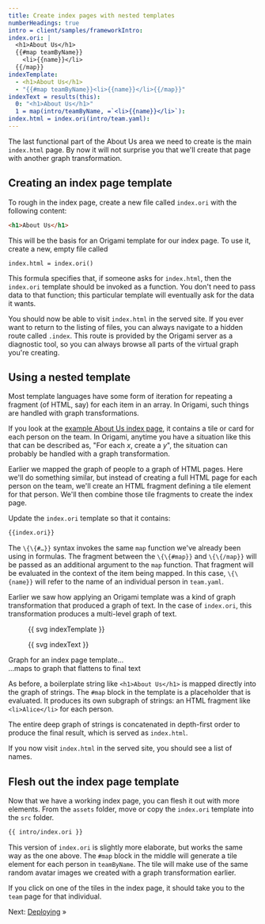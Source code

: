 ```yaml
---
title: Create index pages with nested templates
numberHeadings: true
intro = client/samples/frameworkIntro:
index.ori: |
  <h1>About Us</h1>
  {{#map teamByName}}
    <li>{{name}}</li>
  {{/map}}
indexTemplate:
  - <h1>About Us</h1>
  - "{{#map teamByName}}<li>{{name}}</li>{{/map}}"
indexText = results(this):
  0: "<h1>About Us</h1>"
  1 = map(intro/teamByName, =`<li>{{name}}</li>`):
index.html = index.ori(intro/team.yaml):
---
```


The last functional part of the About Us area we need to create is the main `index.html` page. By now it will not surprise you that we'll create that page with another graph transformation.

## Creating an index page template

To rough in the index page, create a new file called `index.ori` with the following content:

```html
<h1>About Us</h1>
```

This will be the basis for an Origami template for our index page. To use it, create a new, empty file called

```console
index.html = index.ori()
```

This formula specifies that, if someone asks for `index.html`, then the `index.ori` template should be invoked as a function. You don't need to pass data to that function; this particular template will eventually ask for the data it wants.

You should now be able to visit `index.html` in the served site. If you ever want to return to the listing of files, you can always navigate to a hidden route called `.index`. This route is provided by the Origami server as a diagnostic tool, so you can always browse all parts of the virtual graph you're creating.

## Using a nested template

Most template languages have some form of iteration for repeating a fragment (of HTML, say) for each item in an array. In Origami, such things are handled with graph transformations.

If you look at the [example About Us index page](/samples/aboutUs), it contains a tile or card for each person on the team. In Origami, anytime you have a situation like this that can be described as, "For each _x_, create a _y_", the situation can probably be handled with a graph transformation.

Earlier we mapped the graph of people to a graph of HTML pages. Here we'll do something similar, but instead of creating a full HTML page for each person on the team, we'll create an HTML fragment defining a tile element for that person. We'll then combine those tile fragments to create the index page.

Update the `index.ori` template so that it contains:

```html
{{index.ori}}
```

The `\{\{#…}}` syntax invokes the same `map` function we've already been using in formulas. The fragment between the `\{\{#map}}` and `\{\{/map}}` will be passed as an additional argument to the `map` function. That fragment will be evaluated in the context of the item being mapped. In this case, `\{\{name}}` will refer to the name of an individual person in `team.yaml`.

Earlier we saw how applying an Origami template was a kind of graph transformation that produced a graph of text. In the case of `index.ori`, this transformation produces a multi-level graph of text.

<div class="sideBySide">
  <figure>
    {{ svg indexTemplate }}
  </figure>
  <figure>
    {{ svg indexText }}
  </figure>
  <figcaption>Graph for an index page template…</figcaption>
  <figcaption>
    …maps to graph that flattens to final text
  </figcaption>
</div>

As before, a boilerplate string like `<h1>About Us</h1>` is mapped directly into the graph of strings. The `#map` block in the template is a placeholder that is evaluated. It produces its own subgraph of strings: an HTML fragment like `<li>Alice</li>` for each person.

The entire deep graph of strings is concatenated in depth-first order to produce the final result, which is served as `index.html`.

If you now visit `index.html` in the served site, you should see a list of names.

## Flesh out the index page template

Now that we have a working index page, you can flesh it out with more elements. From the `assets` folder, move or copy the `index.ori` template into the `src` folder.

```html
{{ intro/index.ori }}
```

This version of `index.ori` is slightly more elaborate, but works the same way as the one above. The `#map` block in the middle will generate a tile element for each person in `teamByName`. The tile will make use of the same random avatar images we created with a graph transformation earlier.

If you click on one of the tiles in the index page, it should take you to the `team` page for that individual.

Next: [Deploying](intro6.html) »
